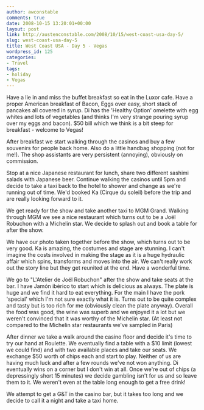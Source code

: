```yaml
---
author: awconstable
comments: true
date: 2008-10-15 13:20:01+00:00
layout: post
link: http://austenconstable.com/2008/10/15/west-coast-usa-day-5/
slug: west-coast-usa-day-5
title: West Coast USA - Day 5 - Vegas
wordpress_id: 125
categories:
- Travel
tags:
- holiday
- Vegas
---
```


Have a lie in and miss the buffet breakfast so eat in the Luxor cafe. Have a proper American breakfast of Bacon, Eggs over easy, short stack of pancakes all covered in syrup. Di has the 'Healthy Option' omelette with egg whites and lots of vegetables (and thinks I'm very strange pouring syrup over my eggs and bacon). $50 bill which we think is a bit steep for breakfast - welcome to Vegas!

After breakfast we start walking through the casinos and buy a few souvenirs for people back home. Also do a little handbag shopping (not for me!). The shop assistants are very persistent (annoying), obviously on commission.

Stop at a nice Japanese restaurant for lunch, share two different sashimi salads with Japanese beer. Continue walking the casinos until 5pm and decide to take a taxi back to the hotel to shower and change as we're running out of time. We'd booked Ka (Cirque du soleil) before the trip and are really looking forward to it.

We get ready for the show and take another taxi to MGM Grand. Walking through MGM we see a nice restaurant which turns out to be a Joël Robuchon with a Michelin star. We decide to splash out and book a table for after the show.

We have our photo taken together before the show, which turns out to be very good. Ka is amazing, the costumes and stage are stunning. I can't imagine the costs involved in making the stage as it is a huge hydraulic affair which spins, transforms and moves into the air. We can't really work out the story line but they get reunited at the end. Have a wonderful time.

We go to "L'Atelier de Joël Robuchon" after the show and take seats at the bar. I have Jamón ibérico to start which is delicious as always. The plate is huge and we find it hard to eat everything. For the main I have the pork 'special' which I'm not sure exactly what it is. Turns out to be quite complex and tasty but is too rich for me (obviously clean the plate anyway). Overall the food was good, the wine was superb and we enjoyed it a lot but we weren't convinced that it was worthy of the Michelin star. (At least not compared to the Michelin star restaurants we've sampled in Paris)

After dinner we take a walk around the casino floor and decide it's time to try our hand at Roulette. We eventually find a table with a $10 limit (lowest we could find) and with two available places and take our seats. We exchange $50 worth of chips each and start to play. Neither of us are having much luck and after a few rounds we've not won anything. Di eventually wins on a corner but I don't win at all. Once we're out of chips (a depressingly short 15 minutes) we decide gambling isn't for us and so leave them to it. We weren't even at the table long enough to get a free drink!

We attempt to get a G&T in the casino bar, but it takes too long and we decide to call it a night and take a taxi home.
